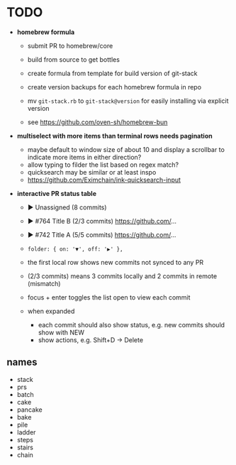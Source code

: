 # TODO

- **homebrew formula**

  - submit PR to homebrew/core
  - build from source to get bottles

  - create formula from template for build version of git-stack

  - create version backups for each homebrew formula in repo
  - mv `git-stack.rb` to `git-stack@version` for easily installing via explicit version
  - see https://github.com/oven-sh/homebrew-bun

- **multiselect with more items than terminal rows needs pagination**

  - maybe default to window size of about 10 and display a scrollbar to indicate more items in either direction?
  - allow typing to filder the list based on regex match?
  - quicksearch may be similar or at least inspo
  - https://github.com/Eximchain/ink-quicksearch-input

- **interactive PR status table**

  - ▶ Unassigned (8 commits)
  - ▶ #764 Title B (2/3 commits) https://github.com/...
  - ▶ #742 Title A (5/5 commits) https://github.com/...

  - `folder: { on: '▼', off: '▶' },`
  - the first local row shows new commits not synced to any PR
  - (2/3 commits) means 3 commits locally and 2 commits in remote (mismatch)
  - focus + enter toggles the list open to view each commit
  - when expanded
    - each commit should also show status, e.g. new commits should show with NEW
    - show actions, e.g. Shift+D -> Delete

## names

- stack
- prs
- batch
- cake
- pancake
- bake
- pile
- ladder
- steps
- stairs
- chain

